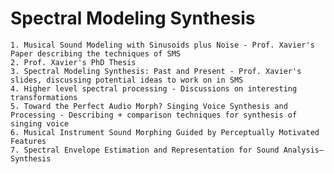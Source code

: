 # Spectral Modeling Synthesis

	1. Musical Sound Modeling with Sinusoids plus Noise - Prof. Xavier's Paper describing the techniques of SMS
	2. Prof. Xavier's PhD Thesis
	3. Spectral Modeling Synthesis: Past and Present - Prof. Xavier's slides, discussing potential ideas to work on in SMS
	4. Higher level spectral processing - Discussions on interesting transformations
	5. Toward the Perfect Audio Morph? Singing Voice Synthesis and Processing - Describing + comparison techniques for synthesis of singing voice
	6. Musical Instrument Sound Morphing Guided by Perceptually Motivated Features
	7. Spectral Envelope Estimation and Representation for Sound Analysis–Synthesis